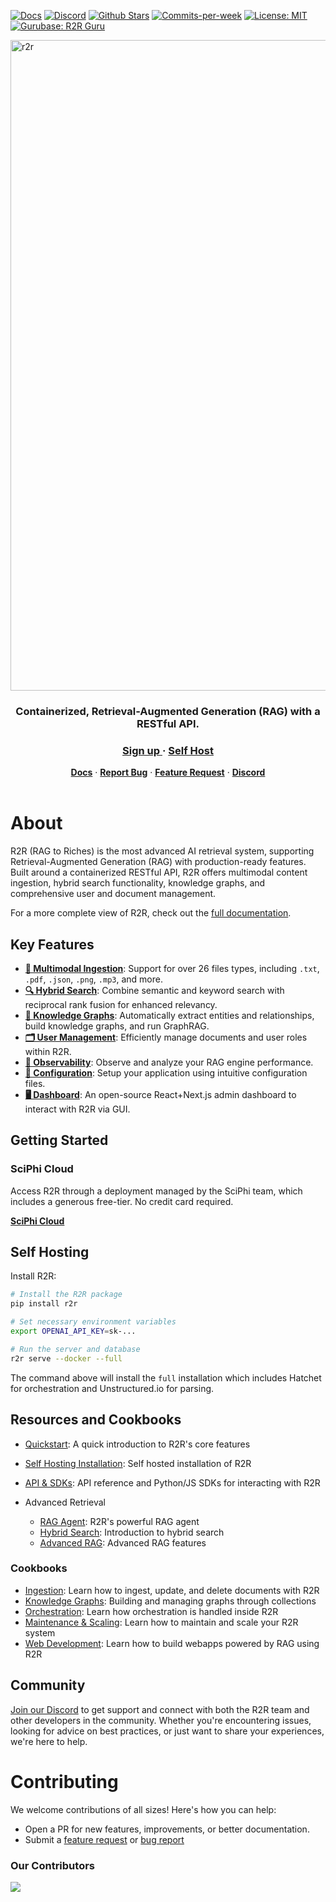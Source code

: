 <p align="left">
  <a href="https://r2r-docs.sciphi.ai"><img src="https://img.shields.io/badge/docs.sciphi.ai-3F16E4" alt="Docs"></a>
  <a href="https://discord.gg/p6KqD2kjtB"><img src="https://img.shields.io/discord/1120774652915105934?style=social&logo=discord" alt="Discord"></a>
  <a href="https://github.com/SciPhi-AI"><img src="https://img.shields.io/github/stars/SciPhi-AI/R2R" alt="Github Stars"></a>
  <a href="https://github.com/SciPhi-AI/R2R/pulse"><img src="https://img.shields.io/github/commit-activity/w/SciPhi-AI/R2R" alt="Commits-per-week"></a>
  <a href="https://opensource.org/licenses/MIT"><img src="https://img.shields.io/badge/License-MIT-purple.svg" alt="License: MIT"></a>
  <a href="https://gurubase.io/g/r2r"><img src="https://img.shields.io/badge/Gurubase-Ask%20R2R%20Guru-006BFF" alt="Gurubase: R2R Guru"></a>
</p>

<img width="1041" alt="r2r" src="https://github.com/user-attachments/assets/b6ee6a78-5d37-496d-ae10-ce18eee7a1d6">
<h3 align="center">
  Containerized, Retrieval-Augmented Generation (RAG) with a RESTful API.
</h3>

<div align="center">
   <div>
      <h3>
         <a href="https://app.sciphi.ai">
            <strong>Sign up</strong>
         </a> · 
         <a href="https://r2r-docs.sciphi.ai/self-hosting/installation/overview">
            <strong>Self Host</strong>
      </h3>
   </div>
   <div>
      <a href="https://r2r-docs.sciphi.ai/"><strong>Docs</strong></a> ·
      <a href="https://github.com/SciPhi-AI/R2R/issues/new?assignees=&labels=&projects=&template=bug_report.md&title="><strong>Report Bug</strong></a> ·
      <a href="https://github.com/SciPhi-AI/R2R/issues/new?assignees=&labels=&projects=&template=feature_request.md&title="><strong>Feature Request</strong></a> ·
      <a href="https://discord.gg/p6KqD2kjtB"><strong>Discord</strong></a> 
   </div>
</div>
<br />

# About
R2R (RAG to Riches) is the most advanced AI retrieval system, supporting Retrieval-Augmented Generation (RAG) with production-ready features. Built around a containerized RESTful API, R2R offers multimodal content ingestion, hybrid search functionality, knowledge graphs, and comprehensive user and document management.

For a more complete view of R2R, check out the [full documentation](https://r2r-docs.sciphi.ai/).


## Key Features
- [**📁 Multimodal Ingestion**](https://r2r-docs.sciphi.ai/documentation/documents): Support for over 26 files types, including `.txt`, `.pdf`, `.json`, `.png`, `.mp3`, and more.
- [**🔍 Hybrid Search**](https://r2r-docs.sciphi.ai/documentation/hybrid-search): Combine semantic and keyword search with reciprocal rank fusion for enhanced relevancy.
- [**🔗 Knowledge Graphs**](https://r2r-docs.sciphi.ai/cookbooks/graphs): Automatically extract entities and relationships, build knowledge graphs, and run GraphRAG.
- [**🗂️ User Management**](https://r2r-docs.sciphi.ai/self-hosting/user-auth): Efficiently manage documents and user roles within R2R.
- [**🔭 Observability**](https://r2r-docs.sciphi.ai/self-hosting/observability): Observe and analyze your RAG engine performance.
- [**🧩 Configuration**](https://r2r-docs.sciphi.ai/self-hosting/configuration/overview): Setup your application using intuitive configuration files.
- [**🖥️ Dashboard**](https://github.com/SciPhi-AI/R2R-Application): An open-source React+Next.js admin dashboard to interact with R2R via GUI.


## Getting Started

### SciPhi Cloud

Access R2R through a deployment managed by the SciPhi team, which includes a generous free-tier. No credit card required.

**[SciPhi Cloud](https://app.sciphi.ai)**

## Self Hosting

Install R2R:

```bash
# Install the R2R package
pip install r2r

# Set necessary environment variables
export OPENAI_API_KEY=sk-...

# Run the server and database
r2r serve --docker --full
```

The command above will install the `full` installation which includes Hatchet for orchestration and Unstructured.io for parsing.


## Resources and Cookbooks

- [Quickstart](https://r2r-docs.sciphi.ai/documentation/quickstart): A quick introduction to R2R's core features
- [Self Hosting Installation](https://r2r-docs.sciphi.ai/self-hosting/installation/overview): Self hosted installation of R2R
- [API & SDKs](https://r2r-docs.sciphi.ai/api-and-sdks/introduction): API reference and Python/JS SDKs for interacting with R2R

- Advanced Retrieval
  - [RAG Agent](https://r2r-docs.sciphi.ai/documentation/agent): R2R's powerful RAG agent
  - [Hybrid Search](https://r2r-docs.sciphi.ai/documentation/hybrid-search): Introduction to hybrid search
  - [Advanced RAG](https://r2r-docs.sciphi.ai/documentation/advanced-rag): Advanced RAG features

### Cookbooks

- [Ingestion](https://r2r-docs.sciphi.ai/cookbooks/ingestion): Learn how to ingest, update, and delete documents with R2R
- [Knowledge Graphs](https://r2r-docs.sciphi.ai/cookbooks/graphs): Building and managing graphs through collections
- [Orchestration](https://r2r-docs.sciphi.ai/cookbooks/orchestration): Learn how orchestration is handled inside R2R
- [Maintenance & Scaling](https://r2r-docs.sciphi.ai/cookbooks/maintenance): Learn how to maintain and scale your R2R system
- [Web Development](https://r2r-docs.sciphi.ai/cookbooks/web-dev): Learn how to build webapps powered by RAG using R2R


## Community

[Join our Discord](https://discord.gg/p6KqD2kjtB) to get support and connect with both the R2R team and other developers in the community. Whether you're encountering issues, looking for advice on best practices, or just want to share your experiences, we're here to help.

# Contributing

We welcome contributions of all sizes! Here's how you can help:

- Open a PR for new features, improvements, or better documentation.
- Submit a [feature request](https://github.com/SciPhi-AI/R2R/issues/new?assignees=&labels=&projects=&template=feature_request.md&title=) or [bug report](https://github.com/SciPhi-AI/R2R/issues/new?assignees=&labels=&projects=&template=bug_report.md&title=)

### Our Contributors
<a href="https://github.com/SciPhi-AI/R2R/graphs/contributors">
  <img src="https://contrib.rocks/image?repo=SciPhi-AI/R2R" />
</a>
